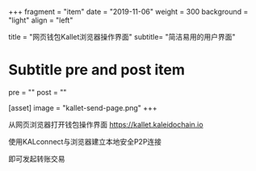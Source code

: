 +++
fragment = "item"
date = "2019-11-06"
weight = 300
background = "light"
align = "left"

title = "网页钱包Kallet浏览器操作界面"
subtitle= "简洁易用的用户界面"

# Subtitle pre and post item
pre = ""
post = ""

[asset]
  image = "kallet-send-page.png"
+++

从网页浏览器打开钱包操作界面 https://kallet.kaleidochain.io 

使用KALconnect与浏览器建立本地安全P2P连接

即可发起转账交易


